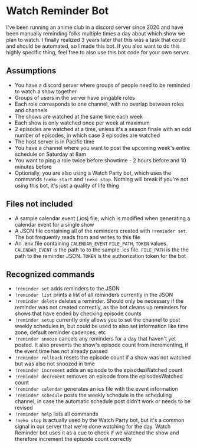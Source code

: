# Watch Reminder Bot

I've been running an anime club in a discord server since 2020 and have been manually reminding folks multiple times a day about which show we plan to watch. I finally realized 3 years later that this was a task that could and should be automated, so I made this bot. If you also want to do this highly specific thing, feel free to also use this bot code for your own server.

## Assumptions
- You have a discord server where groups of people need to be reminded to watch a show together
- Groups of users in the server have pingable roles 
- Each role corresponds to one channel, with no overlap between roles and channels
- The shows are watched at the same time each week
- Each show is only watched once per week at maximum
- 2 episodes are watched at a time, unless it's a season finale with an odd number of episodes, in which case 3 episodes are watched
- The host server is in Pacific time
- You have a channel where you want to post the upcoming week's entire schedule on Saturday at 8am
- You want to ping a role twice before showtime - 2 hours before and 10 minutes before
- Optionally, you are also using a Watch Party bot, which uses the commands `!neko start` and `!neko stop`. Nothing will break if you're not using this bot, it's just a quality of life thing

## Files not included
- A sample calendar event (.ics) file, which is modified when generating a calendar event for a single show
- A JSON file containing all of the reminders created with `!reminder set`. The bot frequently reads from and writes to this file
- An .env file containing `CALENDAR_EVENT` `FILE_PATH`, `TOKEN` values. `CALENDAR_EVENT` is the path to to the sample .ics file. `FILE_PATH` is the the path to the reminder JSON. `TOKEN` is the authorization token for the bot

## Recognized commands
- `!reminder set` adds reminders to the JSON
- `!reminder list` prints a list of all reminders currently in the JSON
- `!reminder delete` deletes a reminder. Should only be necessary if the reminder was not created correctly, as the bot cleans up reminders for shows that have ended by checking episode counts
- `!reminder setup` currently only allows you to set the channel to post weekly schedules in, but could be used to also set information like time zone, default reminder cadences, etc
- `!reminder snooze` cancels any reminders for a day that haven't yet posted. It also prevents the show's episode count from incrementing, if the event time has not already passed
- `!reminder rollback` resets the episode count if a show was not watched but was also not snoozed in time
- `!reminder increment` adds an episode to the episodesWatched count
- `!reminder decrement` removes an episode from the episodesWatched count
- `!reminder calendar` generates an ics file with the event information
- `!reminder schedule` posts the weekly schedule in the scheduling channel, in case the automatic schedule post didn't work or needs to be revised
- `!reminder help` lists all commands
- `!neko stop` is actually used by the Watch Party bot, but it's a common signal in our server that we're done watching for the day. Watch Reminder bot uses it as a cue to check if we watched the show and therefore increment the episode count correctly
